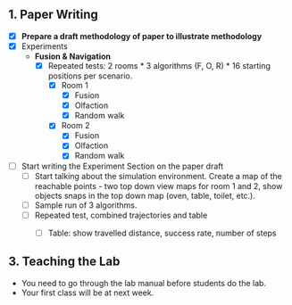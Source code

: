 ## 1. Paper Writing
* [x] **Prepare a draft methodology of paper to illustrate methodology**
* [x] Experiments
    * **Fusion & Navigation**
        * [x] Repeated tests: 2 rooms * 3 algorithms (F, O, R) * 16 starting positions per scenario.
          * [x] Room 1
            * [x] Fusion
            * [x] Olfaction
            * [x] Random walk
          * [x] Room 2
            * [x] Fusion
            * [x] Olfaction
            * [x] Random walk
 * [ ] Start writing the Experiment Section on the paper draft
   * [ ] Start talking about the simulation environment. Create a map of the reachable points - two top down view maps for room 1 and 2, show objects snaps in the top down map (oven, table, toilet, etc.).
   * [ ] Sample run of 3 algorithms.
   * [ ] Repeated test, combined trajectories and table
     * [ ] Table: show travelled distance, success rate, number of steps


## 3. Teaching the Lab
* You need to go through the lab manual before students do the lab.
* Your first class will be at next week. 
